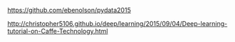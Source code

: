 https://github.com/ebenolson/pydata2015


http://christopher5106.github.io/deep/learning/2015/09/04/Deep-learning-tutorial-on-Caffe-Technology.html

